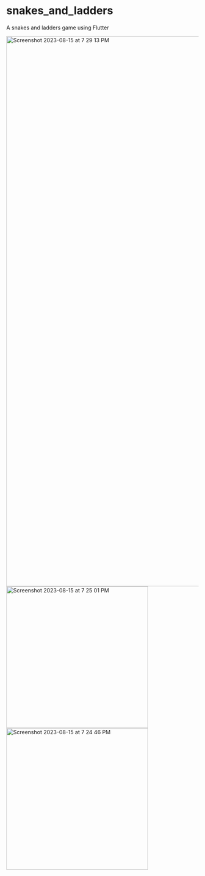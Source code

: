 # snakes_and_ladders

A snakes and ladders game using Flutter

<img width="1440" alt="Screenshot 2023-08-15 at 7 29 13 PM" src="https://github.com/Aman04jdsj/SnakesAndLadders/assets/58076457/e7cfa941-7808-4aa5-97b0-f417ff07ac22">


<img width="371" alt="Screenshot 2023-08-15 at 7 25 01 PM" src="https://github.com/Aman04jdsj/SnakesAndLadders/assets/58076457/78bdf2fc-7452-4e83-8ed1-3beef431eb2c">


<img width="371" alt="Screenshot 2023-08-15 at 7 24 46 PM" src="https://github.com/Aman04jdsj/SnakesAndLadders/assets/58076457/d546a32d-b227-4dd2-8d75-bbfddc8e8e21">
